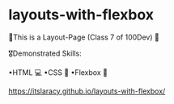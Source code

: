 # layouts-with-flexbox
🌟This is a Layout-Page (Class 7 of 100Dev) 🌟

🎖️Demonstrated Skills:

•HTML 💻
•CSS 🎨
•Flexbox 📏

https://itslaracy.github.io/layouts-with-flexbox/
